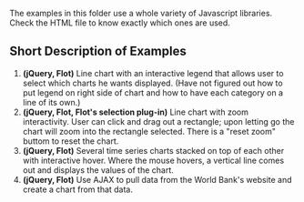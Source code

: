 The examples in this folder use a whole variety of Javascript libraries. Check the HTML file to know exactly which ones are used.

## Short Description of Examples  

1. **(jQuery, Flot)** Line chart with an interactive legend that allows user to select which charts he wants displayed. (Have not figured out how to put legend on right side of chart and how to have each category on a line of its own.)
2. **(jQuery, Flot, Flot's selection plug-in)** Line chart with zoom interactivity. User can click and drag out a rectangle; upon letting go the chart will zoom into the rectangle selected. There is a "reset zoom" buttom to reset the chart.
3. **(jQuery, Flot)** Several time series charts stacked on top of each other with interactive hover. Where the mouse hovers, a vertical line comes out and displays the values of the chart.
4. **(jQuery, Flot)** Use AJAX to pull data from the World Bank's website and create a chart from that data.
